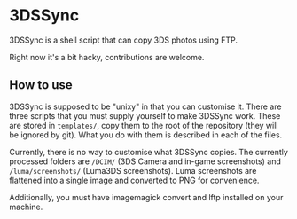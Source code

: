 # 3DSSync
3DSSync is a shell script that can copy 3DS photos using FTP.

Right now it's a bit hacky, contributions are welcome.

## How to use
3DSSync is supposed to be "unixy" in that you can customise it. There are three scripts that you must supply yourself to make 3DSSync work. These are stored in `templates/`, copy them to the root of the repository (they will be ignored by git). What you do with them is described in each of the files.

Currently, there is no way to customise what 3DSSync copies. The currently processed folders are `/DCIM/` (3DS Camera and in-game screenshots) and `/luma/screenshots/` (Luma3DS screenshots). Luma screenshots are flattened into a single image and converted to PNG for convenience.

Additionally, you must have imagemagick convert and lftp installed on your machine.
